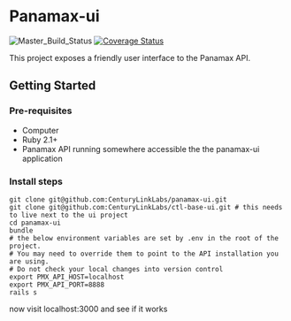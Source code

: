 # Panamax-ui

![Master_Build_Status](https://circleci.com/gh/CenturyLinkLabs/panamax-ui/tree/master.png?circle-token=d850f050b17d488a6a2b5066996875128b874674) [![Coverage Status](https://coveralls.io/repos/CenturyLinkLabs/panamax-ui/badge.png)](https://coveralls.io/r/CenturyLinkLabs/panamax-ui)

This project exposes a friendly user interface to the Panamax API.

## Getting Started

### Pre-requisites 
* Computer
* Ruby 2.1+
* Panamax API running somewhere accessible the the panamax-ui application

### Install steps
```
git clone git@github.com:CenturyLinkLabs/panamax-ui.git
git clone git@github.com:CenturyLinkLabs/ctl-base-ui.git # this needs to live next to the ui project
cd panamax-ui
bundle
# the below environment variables are set by .env in the root of the project.
# You may need to override them to point to the API installation you are using.
# Do not check your local changes into version control
export PMX_API_HOST=localhost
export PMX_API_PORT=8888
rails s
```
now visit localhost:3000 and see if it works
